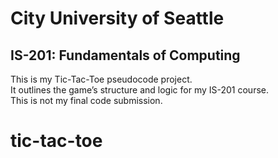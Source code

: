 # City University of Seattle  
## IS-201: Fundamentals of Computing  

This is my Tic-Tac-Toe pseudocode project.  
It outlines the game’s structure and logic for my IS-201 course.  
This is not my final code submission.

# tic-tac-toe
